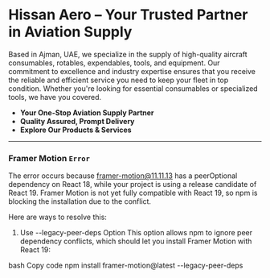 # Hissan Aero – Your Trusted Partner in Aviation Supply

Based in Ajman, UAE, we specialize in the supply of high-quality aircraft consumables, rotables, expendables, tools, and equipment. Our commitment to excellence and industry expertise ensures that you receive the reliable and efficient service you need to keep your fleet in top condition. Whether you're looking for essential consumables or specialized tools, we have you covered.

- **Your One-Stop Aviation Supply Partner**
- **Quality Assured, Prompt Delivery**
- **Explore Our Products & Services**

---

### Framer Motion `Error`

The error occurs because framer-motion@11.11.13 has a peerOptional dependency on React 18, while your project is using a release candidate of React 19. Framer Motion is not yet fully compatible with React 19, so npm is blocking the installation due to the conflict.

Here are ways to resolve this:

1. Use --legacy-peer-deps Option
   This option allows npm to ignore peer dependency conflicts, which should let you install Framer Motion with React 19:

bash
Copy code
npm install framer-motion@latest --legacy-peer-deps
